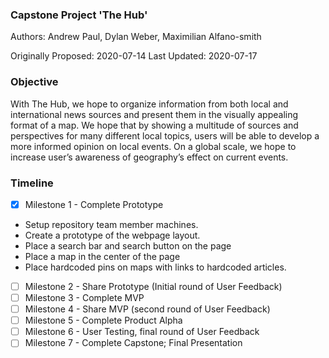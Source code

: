 ### Capstone Project 'The Hub'
Authors: Andrew Paul, Dylan Weber, Maximilian Alfano-smith

Originally Proposed: 2020-07-14 
Last Updated: 2020-07-17

### Objective
With The Hub, we hope to organize information from both local and international news sources and present them in the visually appealing format of a map. We hope that by showing a multitude of sources and perspectives for many different local topics, users will be able to develop a more informed opinion on local events. On a global scale, we hope to increase user’s awareness of geography’s effect on current events.

### Timeline
- [x] Milestone 1 - Complete Prototype
- Setup repository team member machines.
- Create a prototype of the webpage layout.
- Place a search bar and search button on the page
- Place a map in the center of the page
- Place hardcoded pins on maps with links to hardcoded articles.

- [ ] Milestone 2 - Share Prototype (Initial round of User Feedback)
- [ ] Milestone 3 - Complete MVP
- [ ] Milestone 4 - Share MVP (second round of User Feedback)
- [ ] Milestone 5 - Complete Product Alpha
- [ ] Milestone 6 - User Testing, final round of User Feedback
- [ ] Milestone 7 - Complete Capstone; Final Presentation
